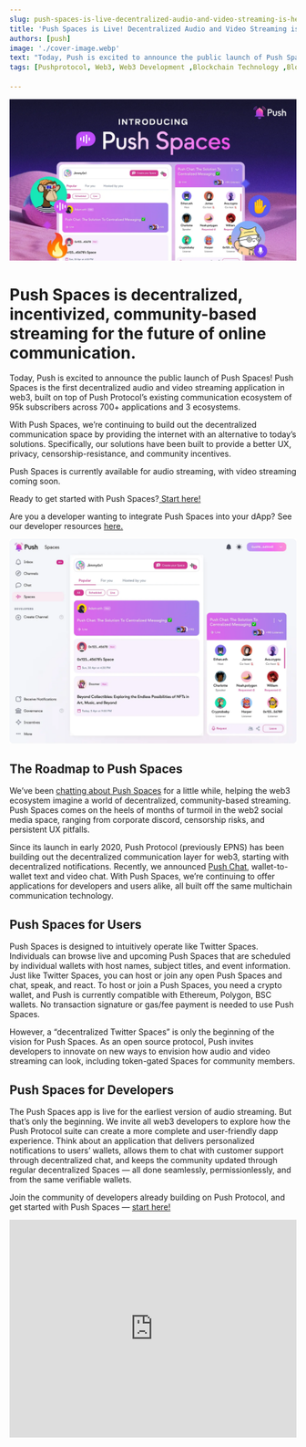 ```yaml
---
slug: push-spaces-is-live-decentralized-audio-and-video-streaming-is-here
title: 'Push Spaces is Live! Decentralized Audio and Video Streaming is Here'
authors: [push]
image: './cover-image.webp'
text: "Today, Push is excited to announce the public launch of Push Spaces! Push Spaces is the first decentralized audio and video streaming application in web3, built on top of Push Protocol’s existing communication ecosystem of 95k subscribers across 700+ applications and 3 ecosystems."
tags: [Pushprotocol, Web3, Web3 Development ,Blockchain Technology ,Blockchain Development]

---
```

![Cover image of Push Spaces is Live! Decentralized Audio and Video Streaming is Here](./cover-image.webp)
<!--truncate-->

<!--customheaderpoint-->
# Push Spaces is decentralized, incentivized, community-based streaming for the future of online communication.


Today, Push is excited to announce the public launch of Push Spaces! Push Spaces is the first decentralized audio and video streaming application in web3, built on top of Push Protocol’s existing communication ecosystem of 95k subscribers across 700+ applications and 3 ecosystems.


With Push Spaces, we’re continuing to build out the decentralized communication space by providing the internet with an alternative to today’s solutions. Specifically, our solutions have been built to provide a better UX, privacy, censorship-resistance, and community incentives.

Push Spaces is currently available for audio streaming, with video streaming coming soon.

Ready to get started with Push Spaces?[ Start here!](https://push.org/spaces)

Are you a developer wanting to integrate Push Spaces into your dApp? See our developer resources [here.](https://www.npmjs.com/package/@pushprotocol/restapi#for-spaces)

![Docusaurus Image](./cover-image2.webp)


## The Roadmap to Push Spaces
We’ve been [chatting about Push Spaces](https://twitter.com/harshrajat/status/1680123902465306624) for a little while, helping the web3 ecosystem imagine a world of decentralized, community-based streaming. Push Spaces comes on the heels of months of turmoil in the web2 social media space, ranging from corporate discord, censorship risks, and persistent UX pitfalls.

Since its launch in early 2020, Push Protocol (previously EPNS) has been building out the decentralized communication layer for web3, starting with decentralized notifications. Recently, we announced [Push Chat](https://medium.com/push-protocol/announcing-the-push-chat-alpha-launch-f183765ec522), wallet-to-wallet text and video chat. With Push Spaces, we’re continuing to offer applications for developers and users alike, all built off the same multichain communication technology.

## Push Spaces for Users
Push Spaces is designed to intuitively operate like Twitter Spaces. Individuals can browse live and upcoming Push Spaces that are scheduled by individual wallets with host names, subject titles, and event information. Just like Twitter Spaces, you can host or join any open Push Spaces and chat, speak, and react. To host or join a Push Spaces, you need a crypto wallet, and Push is currently compatible with Ethereum, Polygon, BSC wallets. No transaction signature or gas/fee payment is needed to use Push Spaces.

However, a “decentralized Twitter Spaces” is only the beginning of the vision for Push Spaces. As an open source protocol, Push invites developers to innovate on new ways to envision how audio and video streaming can look, including token-gated Spaces for community members.

## Push Spaces for Developers
The Push Spaces app is live for the earliest version of audio streaming. But that’s only the beginning. We invite all web3 developers to explore how the Push Protocol suite can create a more complete and user-friendly dapp experience. Think about an application that delivers personalized notifications to users’ wallets, allows them to chat with customer support through decentralized chat, and keeps the community updated through regular decentralized Spaces — all done seamlessly, permissionlessly, and from the same verifiable wallets.

Join the community of developers already building on Push Protocol, and get started with Push Spaces — [start here!](https://push.org/spaces)

<iframe width="100%" height="382" style={{ borderRadius: "32px" }} src="https://www.youtube.com/embed/QK6wx1wJ66A" title="Push Spaces is Live! ✨" frameborder="0" allow="accelerometer; autoplay; clipboard-write; encrypted-media; gyroscope; picture-in-picture; web-share" allowfullscreen></iframe>





